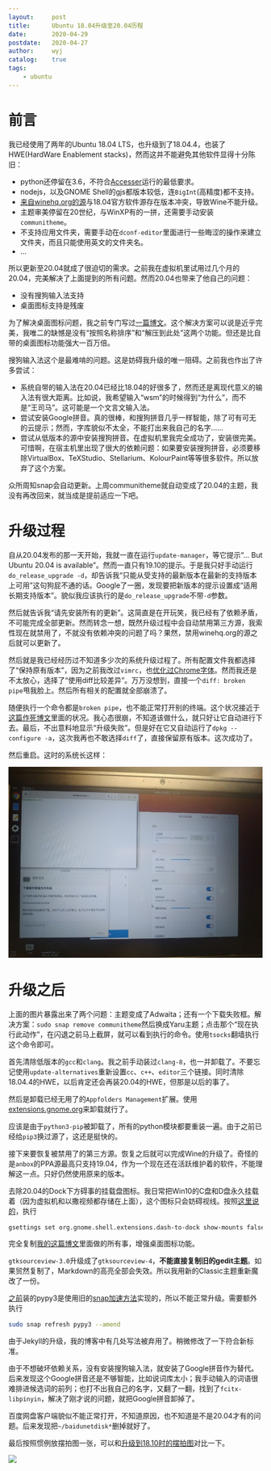 ```yaml
---
layout:		post
title:		Ubuntu 18.04升级至20.04历程
date:		2020-04-29
postdate:	2020-04-27
author:		wyj
catalog:	true
tags:
    - ubuntu
---
```


# 前言

我已经使用了两年的Ubuntu 18.04 LTS，也升级到了18.04.4，也装了HWE(HardWare Enablement stacks)，然而这并不能避免其他软件显得十分陈旧：

- python还停留在3.6，不符合[Accesser](https://github.com/URenko/Accesser)运行的最低要求。
- nodejs，以及GNOME Shell的gjs都版本较低，连`BigInt`(高精度)都不支持。
- [来自winehq.org的源](https://dl.winehq.org/wine-builds/ubuntu/)与18.04官方软件源存在版本冲突，导致Wine不能升级。
- 主题审美停留在20世纪，与WinXP有的一拼，还需要手动安装`communitheme`。
- 不支持应用文件夹，需要手动在`dconf-editor`里面进行一些晦涩的操作来建立文件夹，而且只能使用英文的文件夹名。
- $\dots$

所以更新至20.04就成了很迫切的需求。之前我在虚拟机里试用过几个月的20.04，完美解决了上面提到的所有问题。然而20.04也带来了他自己的问题：

- 没有搜狗输入法支持
- 桌面图标支持是残废

为了解决桌面图标问题，我之前专门写过[一篇博文](https://2o181o28.github.io/2019/12/15/Ubuntu%E6%A1%8C%E9%9D%A2%E5%9B%BE%E6%A0%87/)。这个解决方案可以说是近乎完美，我唯二的缺憾是没有“按照名称排序”和“解压到此处”这两个功能。但还是比自带的桌面图标功能强大一百万倍。

搜狗输入法这个是最难啃的问题。这是妨碍我升级的唯一阻碍。之前我也作出了许多尝试：

- 系统自带的输入法在20.04已经比18.04的好很多了，然而还是离现代意义的输入法有很大距离。比如说，我希望输入“wsm”的时候得到“为什么”，而不是“王司马”。这可能是一个文言文输入法。
- 尝试安装Google拼音。真的很棒，和搜狗拼音几乎一样智能，除了可有可无的云提示；然而，字库貌似不太全，不能打出来我自己的名字……
- 尝试从低版本的源中安装搜狗拼音。在虚拟机里我完全成功了，安装很完美。可惜啊，在宿主机里出现了很大的依赖问题：如果要安装搜狗拼音，必须要移除VirtualBox、TeXStudio、Stellarium、KolourPaint等等很多软件。所以放弃了这个方案。

众所周知snap会自动更新。上周communitheme就自动变成了20.04的主题，我没有再改回来，就当成是提前适应一下吧。

# 升级过程

自从20.04发布的那一天开始，我就一直在运行`update-manager`，等它提示“... But Ubuntu 20.04 is available”。然而一直只有19.10的提示。于是我只好手动运行`do_release_upgrade -d`，却告诉我“只能从受支持的最新版本在最新的支持版本上可用”这句狗屁不通的话。Google了一圈，发现要把新版本的提示设置成“适用长期支持版本”。貌似我应该执行的是`do_release_upgrade`不带`-d`参数。

然后就告诉我“请先安装所有的更新”。这简直是在开玩笑，我已经有了依赖矛盾，不可能完成全部更新。然而转念一想，既然升级过程中会自动禁用第三方源，我索性现在就禁用了，不就没有依赖冲突的问题了吗？果然，禁用winehq.org的源之后就可以更新了。

然后就是我已经经历过不知道多少次的系统升级过程了。所有配置文件我都选择了“保持原有版本”，因为之前我改过`vimrc`，也[优化过Chrome字体](https://www.luogu.com.cn/blog/ljf-cnyali/linux-zi-ti-xuan-ran-di-xiu-fu-yu-gai-shan)。然而我还是不太放心，选择了“使用diff比较差异”。万万没想到，直接一个`diff: broken pipe`甩我脸上。然后所有相关的配置就全部崩溃了。

随便执行一个命令都是`broken pipe`，也不能正常打开别的终端。这个状况接近于[这篇作死博文](https://2o181o28.github.io/2019/04/29/linux%E8%8A%B1%E5%BC%8F%E4%BD%9C%E6%AD%BB/)里面的状况。我心态很崩，不知道该做什么，就只好让它自动进行下去。最后，不出意料地显示“升级失败”。但是好在它又自动运行了`dpkg --configure -a`，这次我再也不敢选择`diff`了，直接保留原有版本。这次成功了。

然后重启。这时的系统长这样：

![](/img/20200427/1.jpg)

# 升级之后

上面的图片暴露出来了两个问题：主题变成了Adwaita；还有一个下载失败框。解决方案：`sudo snap remove communitheme`然后换成Yaru主题；点击那个“现在执行此动作”，在闪退之前马上截屏，就可以看到执行的命令。使用`tsocks`翻墙执行这个命令即可。

首先清除低版本的`gcc`和`clang`。我之前手动装过`clang-8`，也一并卸载了。不要忘记使用`update-alternatives`重新设置`cc`、`c++`、`editor`三个链接。同时清除18.04.4的HWE，以后肯定还会再装20.04的HWE，但那是以后的事了。

然后是卸载已经无用了的`Appfolders Management`扩展。使用[extensions.gnome.org](https://extensions.gnome.org)来卸载就行了。

应该是由于`python3-pip`被卸载了，所有的python模块都要重装一遍。由于之前已经给`pip3`换过源了，这还是挺快的。

接下来要恢复被禁用了的第三方源。恢复之后就可以完成Wine的升级了。奇怪的是`anbox`的PPA源最高只支持19.04，作为一个现在还在活跃维护着的软件，不能理解这一点。只好仍然使用原来的版本。

去除20.04的Dock下方碍事的挂载盘图标。我日常把Win10的C盘和D盘永久挂载着（因为虚拟机和以撒视频都存储在上面），这个图标只会妨碍视线。按照[这里说的](https://www.omgubuntu.co.uk/2019/11/hide-mounted-drives-ubuntu-dock)，执行
```sh
gsettings set org.gnome.shell.extensions.dash-to-dock show-mounts false
```

完全复制[我的这篇博文](https://2o181o28.github.io/2019/12/15/Ubuntu%E6%A1%8C%E9%9D%A2%E5%9B%BE%E6%A0%87/)里面做的所有事，增强桌面图标功能。

`gtksourceview-3.0`升级成了`gtksourceview-4`，**不能直接复制旧的gedit主题**。如果贸然复制了，Markdown的高亮全部会失效。所以我用新的Classic主题重新魔改了一份。

[之前](https://2o181o28.github.io/2019/05/16/APIOTHUSC219%E6%B8%B8%E8%AE%B0/#daysnext-2)装的pypy3是使用旧的[snap加速方法](https://2o181o28.github.io/2019/04/19/snap%E5%8A%A0%E9%80%9F%E6%96%B9%E6%B3%95/)实现的，所以不能正常升级。需要额外执行
```sh
sudo snap refresh pypy3 --amend 
```

由于Jekyll的升级，我的博客中有几处写法被弃用了。稍微修改了一下符合新标准。

由于不想破坏依赖关系，没有安装搜狗输入法，就安装了Google拼音作为替代。后来发现这个Google拼音还是不够智能，比如说词库太小；我手动输入的词语很难排进候选词的前列；也打不出我自己的名字，又翻了一翻，找到了`fcitx-libpinyin`，解决了刚才说的问题，就把Google拼音卸掉了。

百度网盘客户端貌似不能正常打开，不知道原因，也不知道是不是20.04才有的问题。后来发现把`~/baidunetdisk*`删掉就好了。

最后按照惯例放摆拍图一张，可以和[升级到18.10时的摆拍图](https://2o181o28.github.io/2018/12/22/Ubuntu18.10%E8%AF%95%E7%94%A8/)对比一下。

![](https://i.loli.net/2020/04/27/tVQ72p31Ag6XGnE.png)
